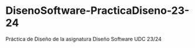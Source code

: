 # DisenoSoftware-PracticaDiseno-23-24
Práctica de Diseño de la asignatura Diseño Software UDC 23/24
